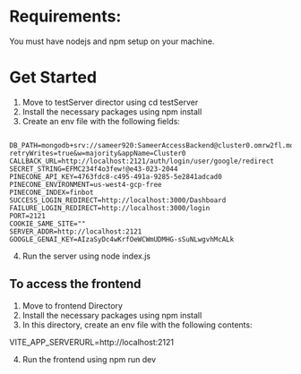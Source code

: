 # Requirements:
You must have nodejs and npm setup on your machine.

# Get Started

1. Move to testServer director using cd testServer
2. Install the necessary packages using npm install
3. Create an env file with the following fields:

```

DB_PATH=mongodb+srv://sameer920:SameerAccessBackend@cluster0.omrw2fl.mongodb.net/?retryWrites=true&w=majority&appName=Cluster0
CALLBACK_URL=http://localhost:2121/auth/login/user/google/redirect
SECRET_STRING=EFMC234f4o3few!@e43-023-2044
PINECONE_API_KEY=4763fdc8-c495-491a-9285-5e2841adcad0
PINECONE_ENVIRONMENT=us-west4-gcp-free
PINECONE_INDEX=finbot
SUCCESS_LOGIN_REDIRECT=http://localhost:3000/Dashboard
FAILURE_LOGIN_REDIRECT=http://localhost:3000/login
PORT=2121
COOKIE_SAME_SITE=""
SERVER_ADDR=http://localhost:2121
GOOGLE_GENAI_KEY=AIzaSyDc4wKrfOeWCWmUDMHG-sSuNLwgvhMcALk
```

4. Run the server using node index.js



## To access the frontend

1. Move to frontend Directory
2. Install the necessary packages using npm install
3. In this directory, create an env file with the following contents:

VITE_APP_SERVERURL=http://localhost:2121

4. Run the frontend using npm run dev

